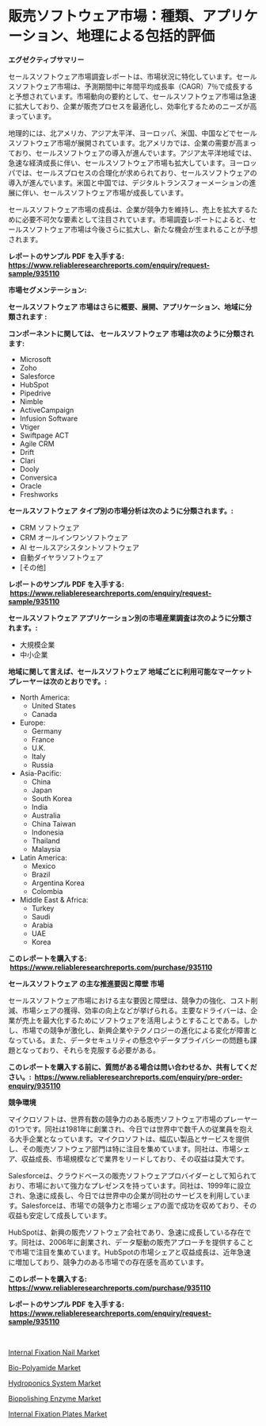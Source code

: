 <p><h1>販売ソフトウェア市場：種類、アプリケーション、地理による包括的評価</h1></p><p><strong>エグゼクティブサマリー</strong></p>
<p><p>セールスソフトウェア市場調査レポートは、市場状況に特化しています。セールスソフトウェア市場は、予測期間中に年間平均成長率（CAGR）7％で成長すると予想されています。市場動向の要約として、セールスソフトウェア市場は急速に拡大しており、企業が販売プロセスを最適化し、効率化するためのニーズが高まっています。</p><p>地理的には、北アメリカ、アジア太平洋、ヨーロッパ、米国、中国などでセールスソフトウェア市場が展開されています。北アメリカでは、企業の需要が高まっており、セールスソフトウェアの導入が進んでいます。アジア太平洋地域では、急速な経済成長に伴い、セールスソフトウェア市場も拡大しています。ヨーロッパでは、セールスプロセスの合理化が求められており、セールスソフトウェアの導入が進んでいます。米国と中国では、デジタルトランスフォーメーションの進展に伴い、セールスソフトウェア市場が成長しています。</p><p>セールスソフトウェア市場の成長は、企業が競争力を維持し、売上を拡大するために必要不可欠な要素として注目されています。市場調査レポートによると、セールスソフトウェア市場は今後さらに拡大し、新たな機会が生まれることが予想されます。</p></p>
<p><strong>レポートのサンプル PDF を入手する: <a href="https://www.reliableresearchreports.com/enquiry/request-sample/935110">https://www.reliableresearchreports.com/enquiry/request-sample/935110</a></strong></p>
<p><strong>市場セグメンテーション:</strong></p>
<p><strong> セールスソフトウェア 市場はさらに概要、展開、アプリケーション、地域に分類されます :</strong></p>
<p><strong>コンポーネントに関しては、 セールスソフトウェア 市場は次のように分類されます: &nbsp;</strong></p>
<p><ul><li>Microsoft</li><li>Zoho</li><li>Salesforce</li><li>HubSpot</li><li>Pipedrive</li><li>Nimble</li><li>ActiveCampaign</li><li>Infusion Software</li><li>Vtiger</li><li>Swiftpage ACT</li><li>Agile CRM</li><li>Drift</li><li>Clari</li><li>Dooly</li><li>Conversica</li><li>Oracle</li><li>Freshworks</li></ul></p>
<p><strong> セールスソフトウェア タイプ別の市場分析は次のように分類されます。:</strong></p>
<p><ul><li>CRM ソフトウェア</li><li>CRM オールインワンソフトウェア</li><li>AI セールスアシスタントソフトウェア</li><li>自動ダイヤラソフトウェア</li><li>[その他]</li></ul></p>
<p><strong>レポートのサンプル PDF を入手する: &nbsp;<a href="https://www.reliableresearchreports.com/enquiry/request-sample/935110">https://www.reliableresearchreports.com/enquiry/request-sample/935110</a></strong></p>
<p><strong> セールスソフトウェア アプリケーション別の市場産業調査は次のように分類されます。:</strong></p>
<p><ul><li>大規模企業</li><li>中小企業</li></ul></p>
<p><strong>地域に関して言えば、セールスソフトウェア 地域ごとに利用可能なマーケットプレーヤーは次のとおりです。:</strong></p>
<p><ul>
    <li>
        North America:
        <ul>
            <li>United States</li>
            <li>Canada</li>
        </ul>
    </li>
    <li>
        Europe:
        <ul>
            <li>Germany</li>
            <li>France</li>
            <li>U.K.</li>
            <li>Italy</li>
            <li>Russia</li>
        </ul>
    </li>
    <li>
        Asia-Pacific:
        <ul>
            <li>China</li>
            <li>Japan</li>
            <li>South Korea</li>
            <li>India</li>
            <li>Australia</li>
            <li>China Taiwan</li>
            <li>Indonesia</li>
            <li>Thailand</li>
            <li>Malaysia</li>
        </ul>
    </li>
    <li>
        Latin America:
        <ul>
            <li>Mexico</li>
            <li>Brazil</li>
            <li>Argentina Korea</li>
            <li>Colombia</li>
        </ul>
    </li>
    <li>
        Middle East & Africa:
        <ul>
            <li>Turkey</li>
            <li>Saudi</li>
            <li>Arabia</li>
            <li>UAE</li>
            <li>Korea</li>
        </ul>
    </li>
    </ul></p>
<p><strong>このレポートを購入する: &nbsp;<a href="https://www.reliableresearchreports.com/purchase/935110">https://www.reliableresearchreports.com/purchase/935110</a></strong></p>
<p><strong>セールスソフトウェア の主な推進要因と障壁 市場</strong></p>
<p><p>セールスソフトウェア市場における主な要因と障壁は、競争力の強化、コスト削減、市場シェアの獲得、効率の向上などが挙げられる。主要なドライバーは、企業が売上を最大化するためにソフトウェアを活用しようとすることである。しかし、市場での競争が激化し、新興企業やテクノロジーの進化による変化が障害となっている。また、データセキュリティの懸念やデータプライバシーの問題も課題となっており、それらを克服する必要がある。</p></p>
<p><strong>このレポートを購入する前に、質問がある場合は問い合わせるか、共有してください。:&nbsp; <a href="https://www.reliableresearchreports.com/enquiry/pre-order-enquiry/935110">https://www.reliableresearchreports.com/enquiry/pre-order-enquiry/935110</a></strong></p>
<p><strong>競争環境</strong></p>
<p><p>マイクロソフトは、世界有数の競争力のある販売ソフトウェア市場のプレーヤーの1つです。同社は1981年に創業され、今日では世界中で数千人の従業員を抱える大手企業となっています。マイクロソフトは、幅広い製品とサービスを提供し、その販売ソフトウェア部門は特に注目を集めています。同社は、市場シェア、収益成長、市場規模などで業界をリードしており、その収益は莫大です。</p><p>Salesforceは、クラウドベースの販売ソフトウェアプロバイダーとして知られており、市場において強力なプレゼンスを持っています。同社は、1999年に設立され、急速に成長し、今日では世界中の企業が同社のサービスを利用しています。Salesforceは、市場での競争力と市場シェアの面で成功を収めており、その収益も安定して成長しています。</p><p>HubSpotは、新興の販売ソフトウェア会社であり、急速に成長している存在です。同社は、2006年に創業され、データ駆動の販売アプローチを提供することで市場で注目を集めています。HubSpotの市場シェアと収益成長は、近年急速に増加しており、競争力のある市場での存在感を高めています。</p></p>
<p><strong>このレポートを購入する: &nbsp; <a href="https://www.reliableresearchreports.com/purchase/935110">https://www.reliableresearchreports.com/purchase/935110</a></strong></p>
<p><strong>レポートのサンプル PDF を入手する: &nbsp;<a href="https://www.reliableresearchreports.com/enquiry/request-sample/935110">https://www.reliableresearchreports.com/enquiry/request-sample/935110</a></strong><strong></strong></p>
<p>&nbsp;</p>
<p><p><a href="https://picayune-night-cbd.notion.site/Internal-Fixation-Nail-Market-with-the-goal-of-estimating-the-market-size-and-future-growth-potentia-dcde41666ff54426b1f4e3b3ba844682">Internal Fixation Nail Market</a></p><p><a href="https://github.com/Hazelklievgspy6vdcsmu106w/Market-Research-Report-List-1/blob/main/bio-polyamide-market.md">Bio-Polyamide Market</a></p><p><a href="https://view.publitas.com/reportprime-1/hydroponics-system-market-share-market-new-trends-analysis-report-by-type-by-application-by-end-use-by-region-and-segment-forecasts-2024-2031/">Hydroponics System Market</a></p><p><a href="https://view.publitas.com/reportprime-1/biopolishing-enzyme-market-offers-provide-insightful-data-for-the-time-period-from-2024-to-2031-and-also-provide-analysis-based-on-application-type-and-region/">Biopolishing Enzyme Market</a></p><p><a href="https://valiant-lunge-8fe.notion.site/Internal-Fixation-Plates-Market-Size-Furnishes-Valuable-Information-Encompassing-Market-Share-Marke-96f0da2bdbd54442ba46da3fdb586668">Internal Fixation Plates Market</a></p></p>